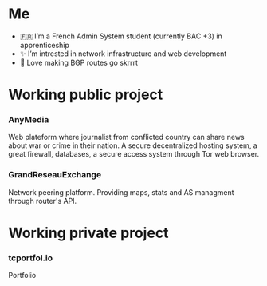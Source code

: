 # Me
- :fr: I’m a French Admin System student (currently BAC +3) in apprenticeship
- :sparkles: I’m intrested in network infrastructure and web development
- :tada: Love making BGP routes go skrrrt

# Working public project

### AnyMedia
Web plateform where journalist from conflicted country can share news about war or crime in their nation.
A secure decentralized hosting system, a great firewall, databases, a secure access system through Tor web browser.

### GrandReseauExchange
Network peering platform. Providing maps, stats and AS managment through router's API.

# Working private project

### tcportfol.io
Portfolio

<!---
Surffren/Surffren is a ✨ special ✨ repository because its `README.md` (this file) appears on your GitHub profile.
You can click the Preview link to take a look at your changes.
--->
